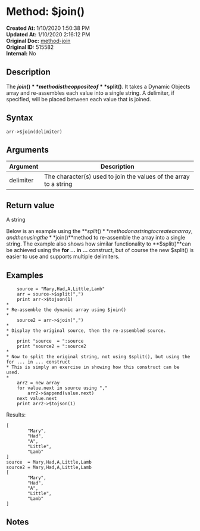 # Method: $join()

**Created At:** 1/10/2020 1:50:38 PM  
**Updated At:** 1/10/2020 2:16:12 PM  
**Original Doc:** [method-join](https://docs.jbase.com/42948-dynamic-objects/method-join)  
**Original ID:** 515582  
**Internal:** No  


## Description

The **$join()** method is the opposite of **$split()**. It takes a Dynamic Objects array and re-assembles each value into a single string. A delimiter, if specified, will be placed between each value that is joined.

## Syntax

```
arr->$join(delimiter) 
```



## Arguments




| Argument<br> | Description<br> |
| --- | --- |
| delimiter<br> | The character(s) used to join the values of the array to a string<br> |


## Return value

A string



Below is an example using the **$split()**method on a string to create an array, and then using the **$join()**method to re-assemble the array into a single string. The example also shows how similar functionality to **$split()**can be achieved using the **for ... in ...** construct, but of course the new $split() is easier to use and supports multiple delimiters.

## Examples

```
    source = "Mary,Had,A,Little,Lamb"
    arr = source->$split(",")
    print arr->$tojson(1)
*
* Re-assemble the dynamic array using $join()
*
    source2 = arr->$join(",")
*
* Display the original source, then the re-assembled source.
*
    print "source  = ":source
    print "source2 = ":source2
*
* Now to split the original string, not using $split(), but using the for ... in ... construct
* This is simply an exercise in showing how this construct can be used.
*
    arr2 = new array
    for value.next in source using ","
        arr2->$append(value.next)
    next value.next
    print arr2->$tojson(1)
```



Results:

```
[
        "Mary",
        "Had",
        "A",
        "Little",
        "Lamb"
]
source  = Mary,Had,A,Little,Lamb
source2 = Mary,Had,A,Little,Lamb
[
        "Mary",
        "Had",
        "A",
        "Little",
        "Lamb"
]
```



## Notes


